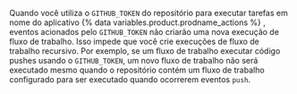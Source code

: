 Quando você utiliza o `GITHUB_TOKEN` do repositório para executar tarefas em nome do aplicativo {% data variables.product.prodname_actions %} , eventos acionados pelo `GITHUB_TOKEN` não criarão uma nova execução de fluxo de trabalho. Isso impede que você crie execuções de fluxo de trabalho recursivo. Por exemplo, se um fluxo de trabalho executar código pushes usando o `GITHUB_TOKEN`, um novo fluxo de trabalho não será executado mesmo quando o repositório contém um fluxo de trabalho configurado para ser executado quando ocorrerem eventos `push`.
